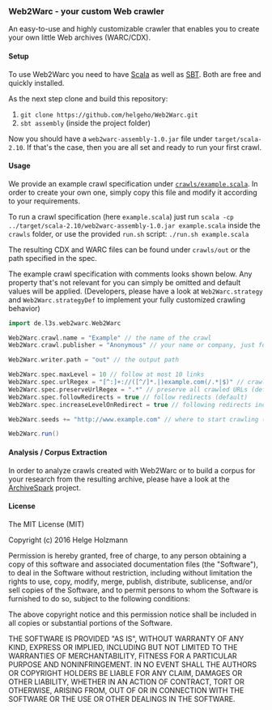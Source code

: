 ### Web2Warc - your custom Web crawler

An easy-to-use and highly customizable crawler that enables you to create your own little Web archives (WARC/CDX).

#### Setup

To use Web2Warc you need to have [Scala](http://www.scala-lang.org) as well as [SBT](http://www.scala-sbt.org). Both are free and quickly installed.

As the next step clone and build this repository:
1. `git clone https://github.com/helgeho/Web2Warc.git`
2. `sbt assembly` (inside the project folder)

Now you should have a `web2warc-assembly-1.0.jar` file under `target/scala-2.10`. If that's the case, then you are all set and ready to run your first crawl.

#### Usage

We provide an example crawl specification under [`crawls/example.scala`](crawls/example.scala). In order to create your own one, simply copy this file and modify it according to your requirements.

To run a crawl specification (here `example.scala`) just run `scala -cp ../target/scala-2.10/web2warc-assembly-1.0.jar example.scala` inside the `crawls` folder, or use the provided `run.sh` script:
`./run.sh example.scala`

The resulting CDX and WARC files can be found under `crawls/out` or the path specified in the spec.

The example crawl specification with comments looks shown below. Any property that's not relevant for you can simply be omitted and default values will be applied.
(Developers, please have a look at `Web2Warc.strategy` and `Web2Warc.strategyDef` to implement your fully customized crawling behavior)

```scala
import de.l3s.web2warc.Web2Warc

Web2Warc.crawl.name = "Example" // the name of the crawl
Web2Warc.crawl.publisher = "Anonymous" // your name or company, just for the records, not sent to the server

Web2Warc.writer.path = "out" // the output path

Web2Warc.spec.maxLevel = 10 // follow at most 10 links
Web2Warc.spec.urlRegex = "[^:]+://([^/]*.|)example.com(/.*|$)" // crawl only within the domain example.com
Web2Warc.spec.preserveUrlRegex = ".*" // preserve all crawled URLs (default)
Web2Warc.spec.followRedirects = true // follow redirects (default)
Web2Warc.spec.increaseLevelOnRedirect = true // following redirects increases the level, just like following a link (default)

Web2Warc.seeds += "http://www.example.com" // where to start crawling (multiple seeds possible, just add more of these lines)

Web2Warc.run()
```

#### Analysis / Corpus Extraction

In order to analyze crawls created with Web2Warc or to build a corpus for your research from the resulting archive, please have a look at the [ArchiveSpark](https://github.com/helgeho/ArchiveSpark) project.

#### License

The MIT License (MIT)

Copyright (c) 2016 Helge Holzmann

Permission is hereby granted, free of charge, to any person obtaining a copy
of this software and associated documentation files (the "Software"), to deal
in the Software without restriction, including without limitation the rights
to use, copy, modify, merge, publish, distribute, sublicense, and/or sell
copies of the Software, and to permit persons to whom the Software is
furnished to do so, subject to the following conditions:

The above copyright notice and this permission notice shall be included in all
copies or substantial portions of the Software.

THE SOFTWARE IS PROVIDED "AS IS", WITHOUT WARRANTY OF ANY KIND, EXPRESS OR
IMPLIED, INCLUDING BUT NOT LIMITED TO THE WARRANTIES OF MERCHANTABILITY,
FITNESS FOR A PARTICULAR PURPOSE AND NONINFRINGEMENT. IN NO EVENT SHALL THE
AUTHORS OR COPYRIGHT HOLDERS BE LIABLE FOR ANY CLAIM, DAMAGES OR OTHER
LIABILITY, WHETHER IN AN ACTION OF CONTRACT, TORT OR OTHERWISE, ARISING FROM,
OUT OF OR IN CONNECTION WITH THE SOFTWARE OR THE USE OR OTHER DEALINGS IN THE
SOFTWARE.